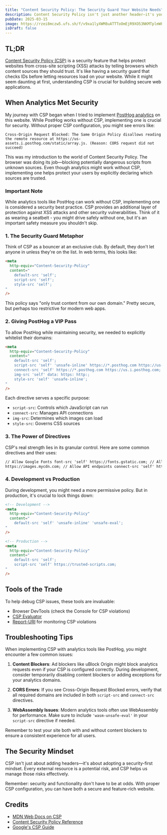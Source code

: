```yaml
---
title: "Content Security Policy: The Security Guard Your Website Needs"
description: Content Security Policy isn't just another header—it's your first line of defense against malicious code injection.
pubDate: 2025-03-15
image: https://rzei8mczw5.ufs.sh/f/v9xa1lyXWM8uATTToOmEjR9XO53NKMTplmWFbszUdc0Ywg84
isDraft: false
---
```


## TL;DR

[Content Security Policy (CSP)](https://developer.mozilla.org/en-US/docs/Web/HTTP/CSP) is a security feature that helps protect websites from cross-site scripting (XSS) attacks by telling browsers which content sources they should trust. It's like having a security guard that checks IDs before letting resources load on your website. While it might seem daunting at first, understanding CSP is crucial for building secure web applications.

## When Analytics Met Security

My journey with CSP began when I tried to implement [PostHog analytics](https://posthog.com/) on this website. While PostHog works without CSP, implementing one is crucial for security. Without proper CSP configuration, you might see errors like:

```
Cross-Origin Request Blocked: The Same Origin Policy disallows reading the remote resource at https://us-assets.i.posthog.com/static/array.js. (Reason: CORS request did not succeed)
```

This was my introduction to the world of Content Security Policy. The browser was doing its job—blocking potentially dangerous scripts from unknown sources. Even though analytics might work without CSP, implementing one helps protect your users by explicitly declaring which sources are trusted.

### Important Note

While analytics tools like PostHog can work without CSP, implementing one is considered a security best practice. CSP provides an additional layer of protection against XSS attacks and other security vulnerabilities. Think of it as wearing a seatbelt - you might drive safely without one, but it's an important safety measure you shouldn't skip.

### 1. The Security Guard Metaphor

Think of CSP as a bouncer at an exclusive club. By default, they don't let anyone in unless they're on the list. In web terms, this looks like:

```html
<meta
  http-equiv="Content-Security-Policy"
  content="
    default-src 'self';
    script-src 'self';
    style-src 'self';
"
/>

```

This policy says "only trust content from our own domain." Pretty secure, but perhaps too restrictive for modern web apps.

### 2. Giving PostHog a VIP Pass

To allow PostHog while maintaining security, we needed to explicitly whitelist their domains:

```html
<meta
  http-equiv="Content-Security-Policy"
  content="
    default-src 'self';
    script-src 'self' 'unsafe-inline' https://*.posthog.com https://us-assets.i.posthog.com;
    connect-src 'self' https://*.posthog.com https://us.i.posthog.com;
    img-src 'self' data: https: http:;
    style-src 'self' 'unsafe-inline';
"
/>

```

Each directive serves a specific purpose:

- `script-src`: Controls which JavaScript can run
- `connect-src`: Manages API connections
- `img-src`: Determines which images can load
- `style-src`: Governs CSS sources

### 3. The Power of Directives

CSP's real strength lies in its granular control. Here are some common directives and their uses:

```html
// Allow Google Fonts font-src 'self' https://fonts.gstatic.com; // Allow image CDN img-src 'self'
https://images.mycdn.com; // Allow API endpoints connect-src 'self' https://api.myservice.com;

```

### 4. Development vs Production

During development, you might need a more permissive policy. But in production, it's crucial to lock things down:

```html
<!-- Development -->
<meta
  http-equiv="Content-Security-Policy"
  content="
    default-src 'self' 'unsafe-inline' 'unsafe-eval';
"
/>

<!-- Production -->
<meta
  http-equiv="Content-Security-Policy"
  content="
    default-src 'self';
    script-src 'self' https://trusted-scripts.com;
"
/>

```

## Tools of the Trade

To help debug CSP issues, these tools are invaluable:

- Browser DevTools (check the Console for CSP violations)
- [CSP Evaluator](https://csp-evaluator.withgoogle.com/)
- [Report-URI](https://report-uri.com/) for monitoring CSP violations

## Troubleshooting Tips

When implementing CSP with analytics tools like PostHog, you might encounter a few common issues:

1. **Content Blockers**: Ad blockers like uBlock Origin might block analytics requests even if your CSP is configured correctly. During development, consider temporarily disabling content blockers or adding exceptions for your analytics domains.

2. **CORS Errors**: If you see Cross-Origin Request Blocked errors, verify that all required domains are included in both `script-src` and `connect-src` directives.

3. **WebAssembly Issues**: Modern analytics tools often use WebAssembly for performance. Make sure to include `'wasm-unsafe-eval'` in your `script-src` directive if needed.

Remember to test your site both with and without content blockers to ensure a consistent experience for all users.

## The Security Mindset

CSP isn't just about adding headers—it's about adopting a security-first mindset. Every external resource is a potential risk, and CSP helps us manage those risks effectively.

Remember: security and functionality don't have to be at odds. With proper CSP configuration, you can have both a secure and feature-rich website.

## Credits

- [MDN Web Docs on CSP](https://developer.mozilla.org/en-US/docs/Web/HTTP/CSP)
- [Content Security Policy Reference](https://content-security-policy.com/)
- [Google's CSP Guide](https://developers.google.com/web/fundamentals/security/csp)
